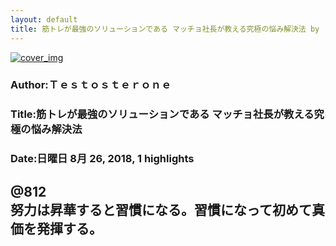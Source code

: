 ```yaml
---
layout: default
title: 筋トレが最強のソリューションである マッチョ社長が教える究極の悩み解決法 by Ｔｅｓｔｏｓｔｅｒｏｎｅ
---
```


[![cover_img](http://images-jp.amazon.com/images/P/B01M5BFOP2.09.MZZZZZZZ.jpg)](https://www.amazon.co.jp/dp/B01M5BFOP2)  
### Author:Ｔｅｓｔｏｓｔｅｒｏｎｅ  
### Title:筋トレが最強のソリューションである マッチョ社長が教える究極の悩み解決法  
### Date:日曜日 8月 26, 2018, 1 highlights
  
@812  
努力は昇華すると習慣になる。習慣になって初めて真価を発揮する。  
----